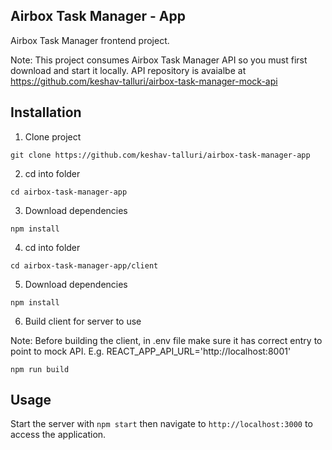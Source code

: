 ## Airbox Task Manager - App

Airbox Task Manager frontend project.

Note: This project consumes Airbox Task Manager API so you must first download and start it locally. API repository is avaialbe at https://github.com/keshav-talluri/airbox-task-manager-mock-api

## Installation

1. Clone project

```
git clone https://github.com/keshav-talluri/airbox-task-manager-app
```

2. cd into folder

```
cd airbox-task-manager-app
```

3. Download dependencies

```
npm install
```

4. cd into folder

```
cd airbox-task-manager-app/client
```

5. Download dependencies

```
npm install
```

6. Build client for server to use

Note: Before building the client, in .env file make sure it has correct entry to point to mock API. E.g. REACT_APP_API_URL='http://localhost:8001'

```
npm run build
```

## Usage

Start the server with `npm start` then navigate to `http://localhost:3000` to access the application.

